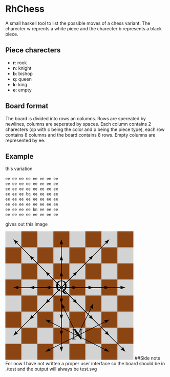 # RhChess
A small haskell tool to list the possible moves of a chess variant.
The charecter w reprents a white piece and the charecter b represents a black piece.
## Piece charecters
- **r**: rook
- **n**: knight
- **b**: bishop
- **q**: queen
- **k**: king
- **e**: empty
## Board format
The board is divided into rows an columns. Rows are spereated by newlines, columns are seperated by spaces.
Each column contains 2 charecters (cp with c being the color and p being the piece type),
each row contains 8 columns and the board contains 8 rows. Empty columns are represented by ee.
## Example
this variation
```
ee ee ee ee ee ee ee ee
ee ee ee ee ee ee ee ee
ee ee ee ee ee ee ee ee
ee ee ee bq ee ee ee ee
ee ee ee ee ee ee ee ee
ee ee ee ee ee ee ee ee
ee ee ee ee bn ee ee ee
ee ee ee ee ee ee ee ee
```
gives out this image

![Alt text](https://raw.githubusercontent.com/RHL120/RhChess/master/test.svg "example")
##Side note
For now I have not written a proper user interface so the board should be in ./test
and the output will always be test.svg
